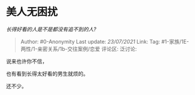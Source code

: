 # 美人无困扰
*长得好看的人是不是都没有追不到的人?*

> Author: #0-Anonymity
> Last update: *23/07/2021*
> Link:
> Tag: #1-家族/1E-两性/1-亲密关系/1b-交往案例/恋爱
> 评论区:
> 泛讨论:

说来也许你不信，

也有看到长得太好看的男生就烦的。

还不少。
